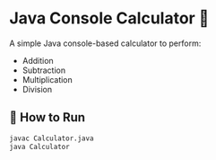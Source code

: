 # Java Console Calculator 🧮

A simple Java console-based calculator to perform:

- Addition
- Subtraction
- Multiplication
- Division

## 🚀 How to Run

```bash
javac Calculator.java
java Calculator

